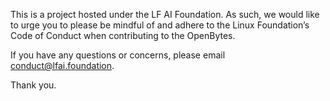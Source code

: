 This is a project hosted under the LF AI Foundation. As such, we would like to urge you to please be mindful of and adhere to the Linux Foundation’s Code of Conduct when contributing to the OpenBytes.

If you have any questions or concerns, please email conduct@lfai.foundation.

Thank you.
